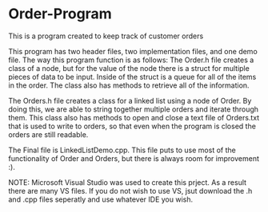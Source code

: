 # Order-Program
This is a program created to keep track of customer orders

This program has two header files, two implementation files, and one demo file.
The way this program function is as follows:
  The Order.h file creates a class of a node, but for the value of the node there is a struct for multiple pieces of
  data to be input. Inside of the struct is a queue for all of the items in the order. The class also has methods to 
  retrieve all of the information. 
  
  The Orders.h file creates a class for a linked list using a node of Order. By doing this, we are able to string
  together multiple orders and iterate through them. This class also has methods to open and close a text file of Orders.txt
  that is used to write to orders, so that even when the program is closed the orders are still readable. 
  
The Final file is LinkedListDemo.cpp. This file puts to use most of the functionality of Order and Orders,
but there is always room for improvement :).

NOTE: Microsoft Visual Studio was used to create this prject. As a result there are many VS files. If you do not wish to use VS, jsut download the .h and .cpp files seperatly and use whatever IDE you wish.
